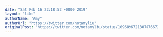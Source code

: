 ```yaml
---
date: "Sat Feb 16 22:18:52 +0000 2019"
layout: "like"
authorName: "Amy"
authorUrl: "https://twitter.com/notamyliu"
originalPost: "https://twitter.com/notamyliu/status/1096896721307676672"
---
```

